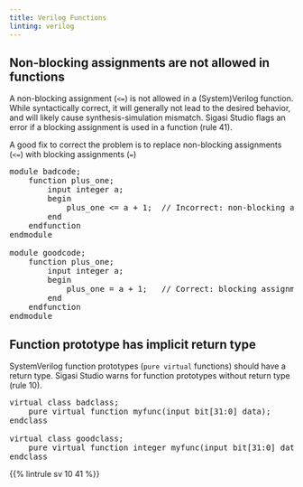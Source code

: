 ```yaml
---
title: Verilog Functions
linting: verilog
---
```


## Non-blocking assignments are not allowed in functions

A non-blocking assignment (`<=`) is not allowed in a (System)Verilog function.
While syntactically correct, it will generally not lead to the desired behavior, and will likely cause synthesis-simulation mismatch.
Sigasi Studio flags an error if a blocking assignment is used in a function (rule 41).

A good fix to correct the problem is to replace non-blocking assignments (`<=`) with blocking assignments (`=`)

<pre>module badcode;
	function plus_one;
		input integer a;
		begin
			plus_one <span class="error"><=</span> a + 1;  // Incorrect: non-blocking assignment
		end
	endfunction
endmodule

module goodcode;
	function plus_one;
		input integer a;
		begin
			plus_one <span class="goodcode">=</span> a + 1;   // Correct: blocking assignment
		end
	endfunction
endmodule</pre>

## Function prototype has implicit return type

SystemVerilog function prototypes (`pure virtual` functions) should have a return type. Sigasi Studio warns for function prototypes without return type (rule 10).

<pre>virtual class badclass;
    <span class="warning">pure virtual function myfunc</span>(input bit[31:0] data);           // return type missing
endclass

virtual class goodclass;
    pure virtual function <span class="goodcode">integer</span> myfunc(input bit[31:0] data);
endclass
</pre>


{{% lintrule sv 10 41 %}}

<!-- 41 not configurable in preferences, only in file -->
